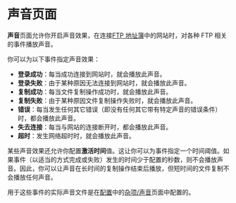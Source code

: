 # 声音页面

**声音**页面允许你开启声音效果，在连接[FTP 地址簿]()中的网站时，对各种 FTP 相关的事件播放声音。

你可以为以下事件指定声音效果：

- **登录成功**：每当成功连接到网站时，就会播放此声音。
- **登录失败**：由于某种原因无法连接到网站时，就会播放此声音。
- **复制成功**：每当文件复制操作成功时，就会播放此声音。
- **复制失败**：由于某种原因文件复制操作失败时，就会播放此声音。
- **错误**：每当发生任何其它错误（即没有任何其它带有特定声音的错误条件）时，都会播放此声音。
- **失去连接**：每当与网站的连接断开时，都会播放此声音。
- **超时**：发生网络超时时，就会播放此声音。

某些声音效果还允许你配置**激活时间**值。这让你可以为事件指定一个时间阈值。如果事件（以适当的方式完成或失败）发生的时间少于配置的秒数，则不会播放声音。因此，你可以让声音在长时间的复制操作结束后播放，但短时间的文件复制不会播放任何声音。

用于这些事件的实际声音文件是在[配置](/Manual/preferences/README.zh.md)中的[杂项/声音](/Manual/preferences/preferences_categories/miscellaneous/sounds.zh.md)页面中配置的。